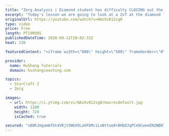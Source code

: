 ```yaml
---
title: "Zerg Analysis | Diamond student has difficulty CLOSING out the MATCH [Starcraft 2]"
excerpt: "Today's lesson we are going to look at a ZvT at the diamond level focusing on the Zerg Analysis. The zerg manages to get into a very strong position but has difficulty closing it out. Let's learn how we can approach this scenario better!  Zerg Analysis | Diamond student has difficulty CLOSING out the"
originalUrl: https://youtube.com/watch?v=NAzXv812sg0
type: video
price: Free
length: PT19M30S
publishedDateTime: 2020-09-11T20:02:33Z
heat: 130

featuredContent: "<iframe width=\"800\" height=\"500\" frameborder=\"0\" src=\"https://www.youtube.com/embed/NAzXv812sg0\" allow=\"accelerometer; autoplay; encrypted-media; gyroscope; picture-in-picture\" allowfullscreen></iframe>"

provider:
  name: HuShang Tutorials
  domain: hushangcoaching.com

topics:
  - StarCraft 2
  - Zerg

images:
  - url: https://i.ytimg.com/vi/NAzXv812sg0/maxresdefault.jpg
    width: 1280
    height: 720
    isCached: true

secured: "v80KJmgamAfGt4VRjt5WGX9LaVFbMciLxNttue8+8HbDJqPCm9CweeENZWBN7ckiVZSn7hxikyqT4FusH2+wOuuRJd7BbFXxI0C6Drr31JaR8eTZpU4jABMfeos7msoQaE1M74sC9xo/0kMP/JGfWU2iB0xhgIDB0tkfaJtXG7i4hDjvi0+gPZMs4UEjCbOyXZe/q/3sPD/brm1TPnoA4RnOWOEBKFTcShdNLQfweGQpgrYLGQoBY2/GhY7HzKoxMiAY2FfV7ElAQ1aymcWK1jjU37mqk0zCXqSIVjeLgWNJBhCFLNMFLQYNPUWE/6wWQj1sLyoSsFxAfPXp9GPWmdWcudwmxCY7E94LGeZjoMY79U7bpni8yD24RFmiu+yFdUbGAJ7Eu1prRA6hR1frzo3djxrQYdRGF7hZPXnACts=;mJw6CFiF2ZWJrbjGWPQoEQ=="
---
```


